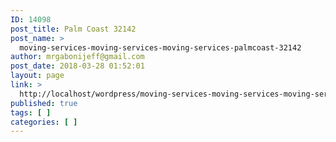 ```yaml
---
ID: 14098
post_title: Palm Coast 32142
post_name: >
  moving-services-moving-services-moving-services-palmcoast-32142
author: mrgabonijeff@gmail.com
post_date: 2018-03-28 01:52:01
layout: page
link: >
  http://localhost/wordpress/moving-services-moving-services-moving-services-palmcoast-32142/
published: true
tags: [ ]
categories: [ ]
---
```

